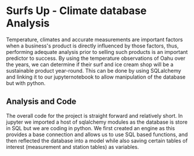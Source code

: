 # Surfs Up - Climate database Analysis

Temperature, climates and accurate measurements are important factors when a business's product is directly influenced by those factors, thus, performing adequate analysis prior to selling such products is an important predictor to success. By using the temperature observations of Oahu over the years, we can determine if their surf and ice cream shop will be a sustainable product year-round. This can be done by using SQLalchemy and linking it to our jupyternotebook to allow manipulation of the database but with python.

## Analysis and Code

The overall code for the project is straight forward and relatively short. In jupyter we imported a host of sqlalchemy modules as the database is store in SQL but we are coding in python. We first created an engine as this provides a base connection and allows us to use SQL based functions, and then reflected the database into a model while also saving certain tables of interest (measurement and station tables) as variables.

